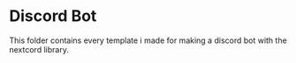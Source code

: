 # Discord Bot

This folder contains every template i made for making a discord bot with the nextcord library.

